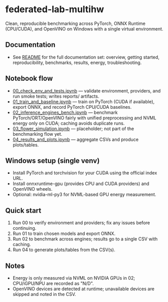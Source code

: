 federated-lab-multihw
======================

Clean, reproducible benchmarking across PyTorch, ONNX Runtime (CPU/CUDA), and OpenVINO on Windows with a single virtual environment.

Documentation
-------------
- See [README](docs/README.md) for the full documentation set: overview, getting started, reproducibility, benchmarks, results, energy, troubleshooting.

Notebook flow
-------------
- [00_check_env_and_tests.ipynb](notebooks/00_check_env_and_tests.ipynb) — validate environment, providers, and run smoke tests; writes reports/ artifacts.
- [01_train_and_baseline.ipynb](notebooks/01_train_and_baseline.ipynb) — train on PyTorch (CUDA if available), export ONNX, and record PyTorch CPU/CUDA baselines.
- [02_inference_engines_bench.ipynb](notebooks/02_inference_engines_bench.ipynb) — benchmark PyTorch/ORT/OpenVINO fairly with unified preprocessing and NVML energy only on CUDA; caching avoids duplicate runs.
- [03_flower_simulation.ipynb](notebooks/03_flower_simulation.ipynb) — placeholder; not part of the benchmarking flow yet.
- [04_results_and_plots.ipynb](notebooks/04_results_and_plots.ipynb) — aggregate CSVs and produce plots/tables.

Windows setup (single venv)
---------------------------
- Install PyTorch and torchvision for your CUDA using the official index URL.
- Install onnxruntime-gpu (provides CPU and CUDA providers) and OpenVINO wheels.
- Optional: nvidia-ml-py3 for NVML-based GPU energy measurement.

Quick start
-----------
1) Run 00 to verify environment and providers; fix any issues before continuing.
2) Run 01 to train chosen models and export ONNX.
3) Run 02 to benchmark across engines; results go to a single CSV with caching.
4) Run 04 to generate plots/tables from the CSV(s).

Notes
-----
- Energy is only measured via NVML on NVIDIA GPUs in 02; CPU/iGPU/NPU are recorded as "N/D".
- OpenVINO devices are detected at runtime; unavailable devices are skipped and noted in the CSV.
